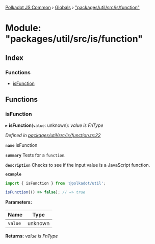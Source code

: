 [Polkadot JS Common](../README.md) › [Globals](../globals.md) › ["packages/util/src/is/function"](_packages_util_src_is_function_.md)

# Module: "packages/util/src/is/function"

## Index

### Functions

* [isFunction](_packages_util_src_is_function_.md#isfunction)

## Functions

###  isFunction

▸ **isFunction**(`value`: unknown): *value is FnType*

*Defined in [packages/util/src/is/function.ts:22](https://github.com/polkadot-js/common/blob/64510af8/packages/util/src/is/function.ts#L22)*

**`name`** isFunction

**`summary`** Tests for a `function`.

**`description`** 
Checks to see if the input value is a JavaScript function.

**`example`** 
<BR>

```javascript
import { isFunction } from '@polkadot/util';

isFunction(() => false); // => true
```

**Parameters:**

Name | Type |
------ | ------ |
`value` | unknown |

**Returns:** *value is FnType*
